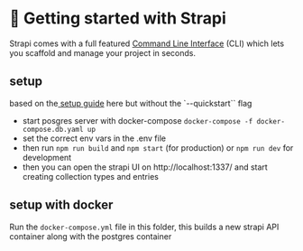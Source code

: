 # 🚀 Getting started with Strapi

Strapi comes with a full featured [Command Line Interface](https://docs.strapi.io/dev-docs/cli) (CLI) which lets you scaffold and manage your project in seconds.

## setup

based on the[ setup guide](https://docs.strapi.io/dev-docs/quick-start) here but without the `--quickstart`` flag

- start posgres server with docker-compose `docker-compose -f docker-compose.db.yaml up`
- set the correct env vars in the .env file
- then run `npm run build` and `npm start` (for production) or `npm run dev` for development
- then you can open the strapi UI on http://localhost:1337/ and start creating collection types and entries

## setup with docker
 Run the `docker-compose.yml` file in this folder, this builds a new strapi API container along with the postgres container
